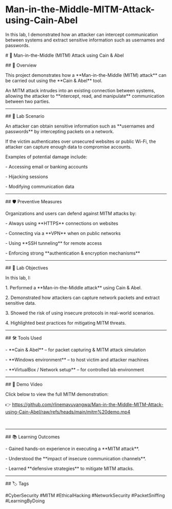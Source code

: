 # Man-in-the-Middle-MITM-Attack-using-Cain-Abel

In this lab, I demonstrated how an attacker can intercept communication between systems and extract sensitive information such as usernames and passwords.







\# 🔐 Man-in-the-Middle (MITM) Attack using Cain \& Abel



\## 📌 Overview  

This project demonstrates how a \*\*Man-in-the-Middle (MITM) attack\*\* can be carried out using the \*\*Cain \& Abel\*\* tool.  

An MITM attack intrudes into an existing connection between systems, allowing the attacker to \*\*intercept, read, and manipulate\*\* communication between two parties.



---



\## 🎯 Lab Scenario  

An attacker can obtain sensitive information such as \*\*usernames and passwords\*\* by intercepting packets on a network.  

If the victim authenticates over unsecured websites or public Wi-Fi, the attacker can capture enough data to compromise accounts.  

Examples of potential damage include:  

\- Accessing email or banking accounts  

\- Hijacking sessions  

\- Modifying communication data  



---



\## 🛡️ Preventive Measures  

Organizations and users can defend against MITM attacks by:  

\- Always using \*\*HTTPS\*\* connections on websites  

\- Connecting via a \*\*VPN\*\* when on public networks  

\- Using \*\*SSH tunneling\*\* for remote access  

\- Enforcing strong \*\*authentication \& encryption mechanisms\*\*  



---



\## 🧪 Lab Objectives  

In this lab, I:  

1\. Performed a \*\*Man-in-the-Middle attack\*\* using Cain \& Abel.  

2\. Demonstrated how attackers can capture network packets and extract sensitive data.  

3\. Showed the risk of using insecure protocols in real-world scenarios.  

4\. Highlighted best practices for mitigating MITM threats.  



---



\## 🛠️ Tools Used  

\- \*\*Cain \& Abel\*\* – for packet capturing \& MITM attack simulation  

\- \*\*Windows environment\*\* – to host victim and attacker machines  

\- \*\*VirtualBox / Network setup\*\* – for controlled lab environment  



---



\## 🎥 Demo Video  

Click below to view the full MITM demonstration:  



👉   https://github.com/rlinemavuyangwa/Man-in-the-Middle-MITM-Attack-using-Cain-Abel/raw/refs/heads/main/mitm%20demo.mp4

&nbsp; 



---



\## 📚 Learning Outcomes  

\- Gained hands-on experience in executing a \*\*MITM attack\*\*.  

\- Understood the \*\*impact of insecure communication channels\*\*.  

\- Learned \*\*defensive strategies\*\* to mitigate MITM attacks.  



---



\## 🏷️ Tags  

\#CyberSecurity #MITM #EthicalHacking #NetworkSecurity #PacketSniffing #LearningByDoing  




